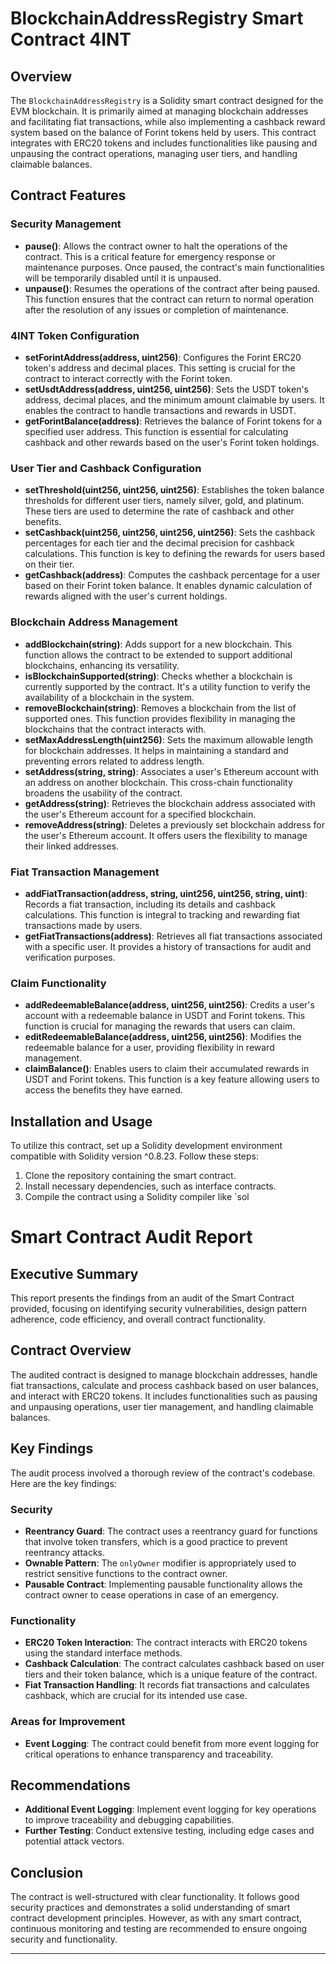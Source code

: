 # BlockchainAddressRegistry Smart Contract 4INT

## Overview

The `BlockchainAddressRegistry` is a Solidity smart contract designed for the EVM blockchain. It is primarily aimed at managing blockchain addresses and facilitating fiat transactions, while also implementing a cashback reward system based on the balance of Forint tokens held by users. This contract integrates with ERC20 tokens and includes functionalities like pausing and unpausing the contract operations, managing user tiers, and handling claimable balances.

## Contract Features

### Security Management
- **pause()**: Allows the contract owner to halt the operations of the contract. This is a critical feature for emergency response or maintenance purposes. Once paused, the contract's main functionalities will be temporarily disabled until it is unpaused.
- **unpause()**: Resumes the operations of the contract after being paused. This function ensures that the contract can return to normal operation after the resolution of any issues or completion of maintenance.

### 4INT Token Configuration
- **setForintAddress(address, uint256)**: Configures the Forint ERC20 token's address and decimal places. This setting is crucial for the contract to interact correctly with the Forint token.
- **setUsdtAddress(address, uint256, uint256)**: Sets the USDT token's address, decimal places, and the minimum amount claimable by users. It enables the contract to handle transactions and rewards in USDT.
- **getForintBalance(address)**: Retrieves the balance of Forint tokens for a specified user address. This function is essential for calculating cashback and other rewards based on the user's Forint token holdings.

### User Tier and Cashback Configuration
- **setThreshold(uint256, uint256, uint256)**: Establishes the token balance thresholds for different user tiers, namely silver, gold, and platinum. These tiers are used to determine the rate of cashback and other benefits.
- **setCashback(uint256, uint256, uint256, uint256)**: Sets the cashback percentages for each tier and the decimal precision for cashback calculations. This function is key to defining the rewards for users based on their tier.
- **getCashback(address)**: Computes the cashback percentage for a user based on their Forint token balance. It enables dynamic calculation of rewards aligned with the user's current holdings.

### Blockchain Address Management
- **addBlockchain(string)**: Adds support for a new blockchain. This function allows the contract to be extended to support additional blockchains, enhancing its versatility.
- **isBlockchainSupported(string)**: Checks whether a blockchain is currently supported by the contract. It's a utility function to verify the availability of a blockchain in the system.
- **removeBlockchain(string)**: Removes a blockchain from the list of supported ones. This function provides flexibility in managing the blockchains that the contract interacts with.
- **setMaxAddressLength(uint256)**: Sets the maximum allowable length for blockchain addresses. It helps in maintaining a standard and preventing errors related to address length.
- **setAddress(string, string)**: Associates a user's Ethereum account with an address on another blockchain. This cross-chain functionality broadens the usability of the contract.
- **getAddress(string)**: Retrieves the blockchain address associated with the user's Ethereum account for a specified blockchain.
- **removeAddress(string)**: Deletes a previously set blockchain address for the user's Ethereum account. It offers users the flexibility to manage their linked addresses.

### Fiat Transaction Management
- **addFiatTransaction(address, string, uint256, uint256, string, uint)**: Records a fiat transaction, including its details and cashback calculations. This function is integral to tracking and rewarding fiat transactions made by users.
- **getFiatTransactions(address)**: Retrieves all fiat transactions associated with a specific user. It provides a history of transactions for audit and verification purposes.

### Claim Functionality
- **addRedeemableBalance(address, uint256, uint256)**: Credits a user's account with a redeemable balance in USDT and Forint tokens. This function is crucial for managing the rewards that users can claim.
- **editRedeemableBalance(address, uint256, uint256)**: Modifies the redeemable balance for a user, providing flexibility in reward management.
- **claimBalance()**: Enables users to claim their accumulated rewards in USDT and Forint tokens. This function is a key feature allowing users to access the benefits they have earned.

## Installation and Usage

To utilize this contract, set up a Solidity development environment compatible with Solidity version ^0.8.23. Follow these steps:

1. Clone the repository containing the smart contract.
2. Install necessary dependencies, such as interface contracts.
3. Compile the contract using a Solidity compiler like `sol

# Smart Contract Audit Report

## Executive Summary
This report presents the findings from an audit of the Smart Contract provided, focusing on identifying security vulnerabilities, design pattern adherence, code efficiency, and overall contract functionality.

## Contract Overview
The audited contract is designed to manage blockchain addresses, handle fiat transactions, calculate and process cashback based on user balances, and interact with ERC20 tokens. It includes functionalities such as pausing and unpausing operations, user tier management, and handling claimable balances.

## Key Findings
The audit process involved a thorough review of the contract's codebase. Here are the key findings:

### Security
- **Reentrancy Guard**: The contract uses a reentrancy guard for functions that involve token transfers, which is a good practice to prevent reentrancy attacks.
- **Ownable Pattern**: The `onlyOwner` modifier is appropriately used to restrict sensitive functions to the contract owner.
- **Pausable Contract**: Implementing pausable functionality allows the contract owner to cease operations in case of an emergency.

### Functionality
- **ERC20 Token Interaction**: The contract interacts with ERC20 tokens using the standard interface methods.
- **Cashback Calculation**: The contract calculates cashback based on user tiers and their token balance, which is a unique feature of the contract.
- **Fiat Transaction Handling**: It records fiat transactions and calculates cashback, which are crucial for its intended use case.

### Areas for Improvement
- **Event Logging**: The contract could benefit from more event logging for critical operations to enhance transparency and traceability.

## Recommendations
- **Additional Event Logging**: Implement event logging for key operations to improve traceability and debugging capabilities.
- **Further Testing**: Conduct extensive testing, including edge cases and potential attack vectors.

## Conclusion
The contract is well-structured with clear functionality. It follows good security practices and demonstrates a solid understanding of smart contract development principles. However, as with any smart contract, continuous monitoring and testing are recommended to ensure ongoing security and functionality.

---
